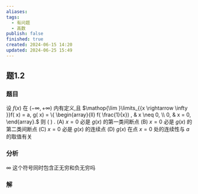 ```yaml
---
aliases: 
tags:
  - 有问题
  - 高数
publish: false
finished: true
created: 2024-06-15 14:20
updated: 2024-06-25 15:49
---
```

## 题1.2
### 题目
设 $f( x)$ 在 $( {-\infty , + \infty })$ 内有定义,且 $\mathop{\lim }\limits_{{x \rightarrow  \infty }}f( x)  = a, g( x)  = \{  \begin{array}{ll} f( \frac{1}{x}) , & x \neq  0, \\  0, & x = 0, \end{array}.$ 则 ( ) .
(A) $x = 0$ 必是 $g( x)$ 的第一类间断点
(B) $x = 0$ 必是 $g( x)$ 的第二类间断点
(C) $x = 0$ 必是 $g( x)$ 的连续点
(D) $g( x)$ 在点 $x = 0$ 处的连续性与 $a$ 的取值有关
### 分析
$\infty$ 这个符号同时包含正无穷和负无穷吗
### 解